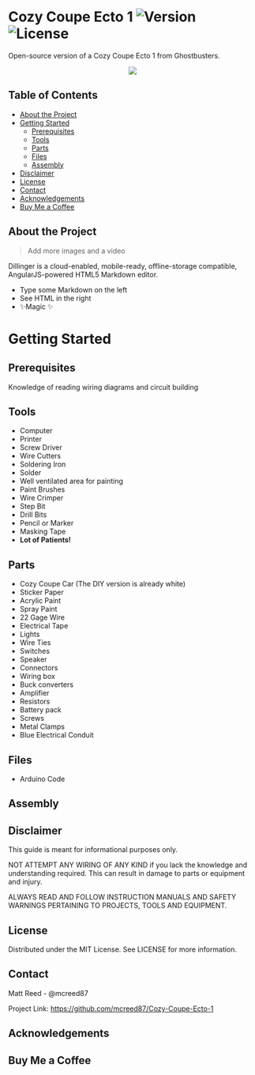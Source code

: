 # Cozy Coupe Ecto 1 ![Version](https://img.shields.io/badge/release-v1.0.1-blue) ![License](https://img.shields.io/badge/license-MIT-green)

Open-source version of a Cozy Coupe Ecto 1 from Ghostbusters.

<p align="center">
  <img src="https://user-images.githubusercontent.com/14786511/174496837-7e76bdd6-5b63-49f8-ab68-2622ad6e5922.jpg?raw=true">
</p>

<!-- TABLE OF CONTENTS -->
## Table of Contents

* [About the Project](#about-the-project)
* [Getting Started](#getting-started)
    * [Prerequisites](#prerequisites)
    * [Tools](#tools)
    * [Parts](#parts)
    * [Files](#files)
    * [Assembly](#assembly)
* [Disclaimer](#disclaimer)
* [License](#license)
* [Contact](#contact)
* [Acknowledgements](#acknowledgements)
* [Buy Me a Coffee](#buy-me-a-coffee)

## About the Project

> Add more images and a video

Dillinger is a cloud-enabled, mobile-ready, offline-storage compatible,
AngularJS-powered HTML5 Markdown editor.

- Type some Markdown on the left
- See HTML in the right
- ✨Magic ✨

# Getting Started

## Prerequisites
Knowledge of reading wiring diagrams and circuit building

## Tools
* Computer
* Printer
* Screw Driver
* Wire Cutters
* Soldering Iron
* Solder
* Well ventilated area for painting
* Paint Brushes
* Wire Crimper
* Step Bit
* Drill Bits
* Pencil or Marker
* Masking Tape
* **Lot of Patients!**

## Parts
* Cozy Coupe Car (The DIY version is already white)
* Sticker Paper
* Acrylic Paint
* Spray Paint
* 22 Gage Wire
* Electrical Tape
* Lights
* Wire Ties
* Switches
* Speaker
* Connectors
* Wiring box
* Buck converters
* Amplifier
* Resistors
* Battery pack
* Screws
* Metal Clamps
* Blue Electrical Conduit

## Files
* Arduino Code

## Assembly


## Disclaimer
This guide is meant for informational purposes only.

NOT ATTEMPT ANY WIRING OF ANY KIND if you lack the knowledge and understanding required. This can result in damage to parts or equipment and injury.

ALWAYS READ AND FOLLOW INSTRUCTION MANUALS AND SAFETY WARNINGS PERTAINING TO PROJECTS, TOOLS AND EQUIPMENT.

## License
Distributed under the MIT License. See LICENSE for more information.

## Contact
Matt Reed - @mcreed87

Project Link: https://github.com/mcreed87/Cozy-Coupe-Ecto-1

## Acknowledgements

## Buy Me a Coffee

